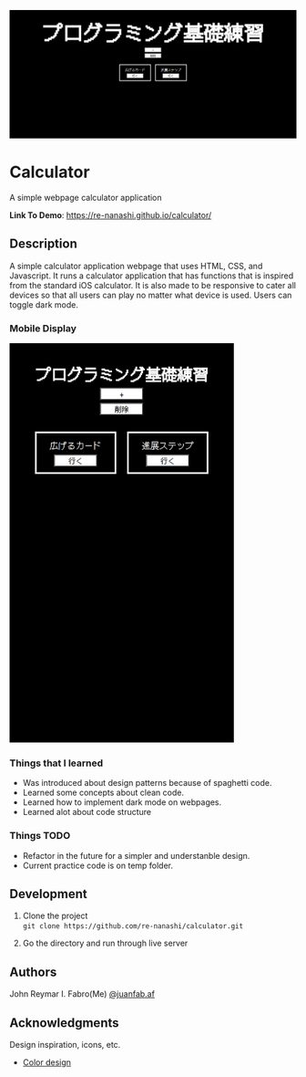 ![demo](./src/img/demo.png?raw=true)

# Calculator

A simple webpage calculator application

**Link To Demo**: https://re-nanashi.github.io/calculator/

## Description

A simple calculator application webpage that uses HTML, CSS, and Javascript. It runs a calculator application that has functions that is inspired from the standard iOS calculator. It is also made to be responsive to cater all devices so that all users can play no matter what device is used. Users can toggle dark mode.

### Mobile Display

<img src="./src/img/demo-mobile.png" height="700">

### Things that I learned

- Was introduced about design patterns because of spaghetti code.
- Learned some concepts about clean code.
- Learned how to implement dark mode on webpages.
- Learned alot about code structure

### Things TODO

- Refactor in the future for a simpler and understanble design.
- Current practice code is on temp folder.

## Development

1. Clone the project <br>
   `git clone https://github.com/re-nanashi/calculator.git`

2. Go the directory and run through live server

## Authors

John Reymar I. Fabro(Me)
[@juanfab.af](https://www.instagram.com/juanfab.af/)

## Acknowledgments

Design inspiration, icons, etc.

- [Color design](https://www.pinterest.ph/pin/605874956114489050/)
